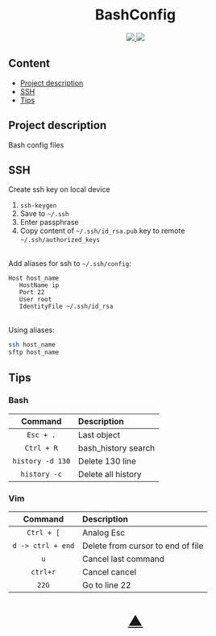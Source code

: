 <h1 align="center">BashConfig</h1>

<p align="center">
  <a href="https://github.com/Pendosv">
    <img src="https://img.shields.io/github/followers/Pendosv?label=Follow&style=social">
  </a>
  <a href="https://github.com/Pendosv/BashConfig">
    <img src="https://img.shields.io/github/stars/Pendosv/BashConfig?style=social">
  </a>
</p>


## Content
* [Project description](#chapter-0)
* [SSH](#chapter-1)
* [Tips](#chapter-2)


<a id="chapter-0"></a>
## Project description

Bash config files


<a id="chapter-1"></a>
## SSH

Create ssh key on local device

1. `ssh-keygen`
2. Save to `~/.ssh`
3. Enter passphrase 
4. Copy content of `~/.ssh/id_rsa.pub` key to remote `~/.ssh/authorized_keys`

\
Add aliases for ssh to `~/.ssh/config`:
```
Host host_name
   HostName ip
   Port 22
   User root
   IdentityFile ~/.ssh/id_rsa
 ```

\
Using aliases:
```bash
ssh host_name
sftp host_name
```

<a id="chapter-2"></a>
## Tips

### Bash
|       Command        |   Description       |
|:------------------:  | :------------------ |
|```Esc + .```         | Last object         |
|```Ctrl + R```        | bash_history search |
|```history -d 130```  | Delete 130 line     |
|```history -c```      | Delete all history  |


### Vim

|       Command        |   Description                           |
|:------------------:  | :------------------------------------   |
|```Ctrl + [```        |  Analog Esc                             |
|```d -> ctrl + end``` |  Delete from cursor to end of file      |
| ```u```              |  Cancel last command                    |
|   ```ctrl+r```       |  Cancel cancel                          |
|    ```22G```         |  Go to line 22                          |

<h1 align="center"><a href="#top">▲</a></h1>
